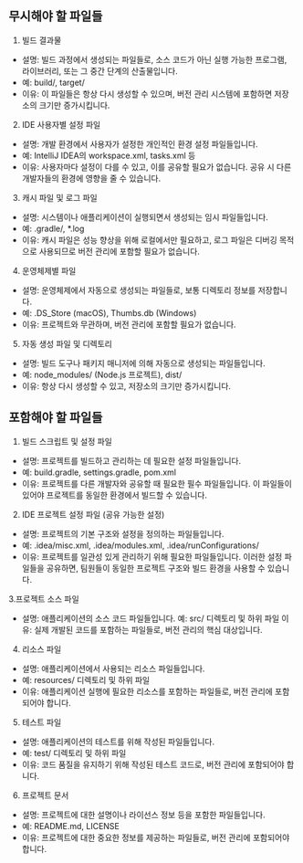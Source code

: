 ## 무시해야 할 파일들
1. 빌드 결과물
* 설명: 빌드 과정에서 생성되는 파일들로, 소스 코드가 아닌 실행 가능한 프로그램, 라이브러리, 또는 그 중간 단계의 산출물입니다.
* 예: build/, target/
* 이유: 이 파일들은 항상 다시 생성할 수 있으며, 버전 관리 시스템에 포함하면 저장소의 크기만 증가시킵니다.

2. IDE 사용자별 설정 파일
* 설명: 개발 환경에서 사용자가 설정한 개인적인 환경 설정 파일들입니다.
* 예: IntelliJ IDEA의 workspace.xml, tasks.xml 등
* 이유: 사용자마다 설정이 다를 수 있고, 이를 공유할 필요가 없습니다. 공유 시 다른 개발자들의 환경에 영향을 줄 수 있습니다.

3. 캐시 파일 및 로그 파일
* 설명: 시스템이나 애플리케이션이 실행되면서 생성되는 임시 파일들입니다.
* 예: .gradle/, *.log
* 이유: 캐시 파일은 성능 향상을 위해 로컬에서만 필요하고, 로그 파일은 디버깅 목적으로 사용되므로 버전 관리에 포함할 필요가 없습니다.

4. 운영체제별 파일
* 설명: 운영체제에서 자동으로 생성되는 파일들로, 보통 디렉토리 정보를 저장합니다.
* 예: .DS_Store (macOS), Thumbs.db (Windows)
* 이유: 프로젝트와 무관하며, 버전 관리에 포함할 필요가 없습니다.

5. 자동 생성 파일 및 디렉토리
* 설명: 빌드 도구나 패키지 매니저에 의해 자동으로 생성되는 파일들입니다.
* 예: node_modules/ (Node.js 프로젝트), dist/
* 이유: 항상 다시 생성할 수 있고, 저장소의 크기만 증가시킵니다.

## 포함해야 할 파일들
1. 빌드 스크립트 및 설정 파일
* 설명: 프로젝트를 빌드하고 관리하는 데 필요한 설정 파일들입니다.
* 예: build.gradle, settings.gradle, pom.xml
* 이유: 프로젝트를 다른 개발자와 공유할 때 필요한 필수 파일들입니다. 이 파일들이 있어야 프로젝트를 동일한 환경에서 빌드할 수 있습니다.

2. IDE 프로젝트 설정 파일 (공유 가능한 설정)
* 설명: 프로젝트의 기본 구조와 설정을 정의하는 파일들입니다.
* 예: .idea/misc.xml, .idea/modules.xml, .idea/runConfigurations/
* 이유: 프로젝트를 일관성 있게 관리하기 위해 필요한 파일들입니다. 이러한 설정 파일들을 공유하면, 팀원들이 동일한 프로젝트 구조와 빌드 환경을 사용할 수 있습니다.

3.프로젝트 소스 파일
* 설명: 애플리케이션의 소스 코드 파일들입니다.
예: src/ 디렉토리 및 하위 파일
이유: 실제 개발된 코드를 포함하는 파일들로, 버전 관리의 핵심 대상입니다.

4. 리소스 파일
* 설명: 애플리케이션에서 사용되는 리소스 파일들입니다.
* 예: resources/ 디렉토리 및 하위 파일
* 이유: 애플리케이션 실행에 필요한 리소스를 포함하는 파일들로, 버전 관리에 포함되어야 합니다.

5. 테스트 파일
* 설명: 애플리케이션의 테스트를 위해 작성된 파일들입니다.
* 예: test/ 디렉토리 및 하위 파일
* 이유: 코드 품질을 유지하기 위해 작성된 테스트 코드로, 버전 관리에 포함되어야 합니다.

6. 프로젝트 문서
* 설명: 프로젝트에 대한 설명이나 라이선스 정보 등을 포함한 파일들입니다.
* 예: README.md, LICENSE
* 이유: 프로젝트에 대한 중요한 정보를 제공하는 파일들로, 버전 관리에 포함되어야 합니다.
